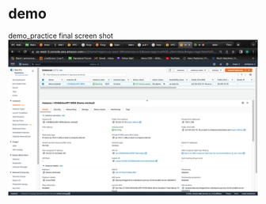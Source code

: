 # demo
demo_practice
final screen shot
![command screen shot](/Screen%20Shot%202022-11-27%20at%201.50.16%20PM.png)